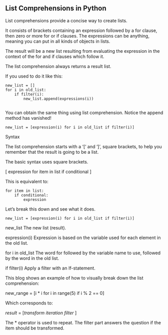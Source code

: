 ## List Comprehensions in Python


List comprehensions provide a concise way to create lists.

It consists of brackets containing an expression followed by a for clause, then
zero or more for or if clauses. The expressions can be anything, meaning you can
put in all kinds of objects in lists.

The result will be a new list resulting from evaluating the expression in the
context of the for and if clauses which follow it.

The list comprehension always returns a result list.

If you used to do it like this:

```
new_list = []
for i in old_list:
    if filter(i):
        new_list.append(expressions(i))
        
```


You can obtain the same thing using list comprehension. Notice the append method has vanished!

```
new_list = [expression(i) for i in old_list if filter(i)]
```


Syntax

The list comprehension starts with a ‘[‘ and ‘]’, square brackets, to help you remember that the
result is going to be a list.

The basic syntax uses square brackets.

[ expression for item in list if conditional ]

This is equivalent to:

```
for item in list:
    if conditional:
        expression
```

        
Let’s break this down and see what it does.

```
new_list = [expression(i) for i in old_list if filter(i)]

```

new_list
The new list (result).

expression(i)
Expression is based on the variable used for each element in the old list.

for i in old_list
The word for followed by the variable name to use, followed by the word in the
old list.

if filter(i)
Apply a filter with an If-statement.

This blog shows an example of how to visually break down the list comprehension:

new_range = [i * i for i in range(5) if i % 2 == 0]

Which corresponds to:

*result* = [*transform* *iteration* *filter* ]

The * operator is used to repeat. The filter part answers the question if the
item should be transformed.

